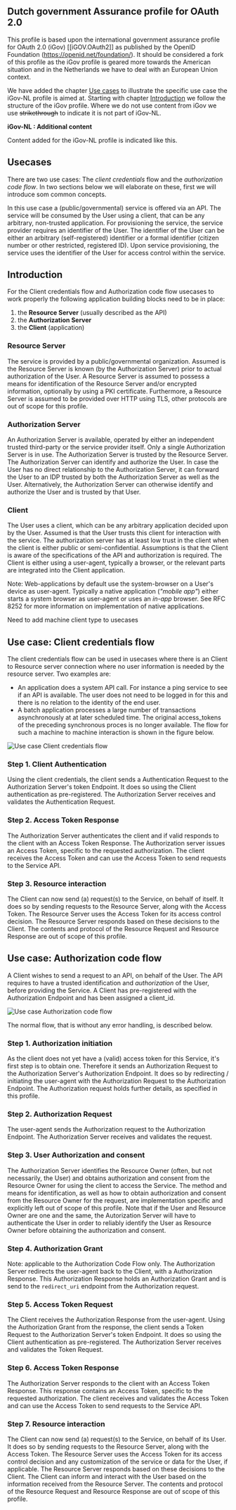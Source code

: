 ## Dutch government Assurance profile for OAuth 2.0
This profile is based upon the international government assurance profile for OAuth 2.0 (iGov) [[iGOV.OAuth2]] as published
by the OpenID Foundation (https://openid.net/foundation/). It should be considered a fork of this profile as the iGov profile is geared more towards the American situation and in the Netherlands we have to deal with an European Union context. 

We have added the chapter [Use cases](#usecases) to illustrate the specific use case the iGov-NL profile is aimed at. Starting with chapter [Introduction](#introduction) we follow the structure of the iGov profile. Where we do not use content from iGov we use ~~strikethrough~~ to indicate it is not part of iGov-NL.

<!-- iGov-NL : Start of the additional content -->
<aside class=" addition">
<b>iGov-NL : Additional content</b></br>  

Content added for the iGov-NL profile is indicated like this.

</aside>
<!-- iGov-NL : End of the additional content -->

## Usecases
There are two use cases: The *client credentials* flow and the *authorization code flow*. In two sections below we will elaborate on these, first we will introduce som common concepts.

In this use case a (public/governmental) service is offered via an API.
The service will be consumed by the User using a client, that can be any arbitrary, non-trusted application.
For provisioning the service, the service provider requires an identifier of the User.
The identifier of the User can be either an arbitrary (self-registered) identifier or a formal identifier (citizen number or other restricted, registered ID).
Upon service provisioning, the service uses the identifier of the User for access control within the service.

## Introduction
For the Client credentials flow and Authorization code flow usecases to work properly the following application building blocks need to be in place:
1. the **Resource Server** (usually described as the API)
2. the **Authorization Server**
3. the **Client** (application)

### Resource Server
The service is provided by a public/governmental organization.
Assumed is the Resource Server is known (by the Authorization Server) prior to actual authorization of the User.
A Resource Server is assumed to possess a means for identification of the Resource Server and/or encrypted information, optionally by using a PKI certificate.
Furthermore, a Resource Server is assumed to be provided over HTTP using TLS, other protocols are out of scope for this profile.

### Authorization Server
An Authorization Server is available, operated by either an independent trusted third-party or the service provider itself.
Only a single Authorization Server is in use.
The Authorization Server is trusted by the Resource Server.
The Authorization Server can identify and authorize the User.
In case the User has no direct relationship to the Authorization Server, it can forward the User to an IDP trusted by both the Authorization Server as well as the User.
Alternatively, the Authorization Server can otherwise identify and authorize the User and is trusted by that User.

### Client
The User uses a client, which can be any arbitrary application decided upon by the User.
Assumed is that the User trusts this client for interaction with the service.
The authorization server has at least low trust in the client when the client is either public or semi-confidential.
Assumptions is that the Client is aware of the specifications of the API and authorization is required.
The Client is either using a user-agent, typically a browser, or the relevant parts are integrated into the Client application.

Note:
Web-applications by default use the system-browser on a User's device as user-agent.
Typically a native application (_"mobile app"_) either starts a system browser as user-agent or uses an _in-app_ browser.
See RFC 8252 for more information on implementation of native applications.
<p class='warning'>Need to add machine client type to usecases</p>

## Use case: Client credentials flow
The client credentials flow can be used in usecases where there is an Client to Resource server connection where no user information is needed by the resource server.
Two examples are:
* An application does a system API call. For instance a ping service to see if an API is available. The user does not need to be logged in for this and there is no relation to the identity of the end user.
* A batch application processes a large number of transactions asynchronously at at later scheduled time. The original access_tokens of the preceding synchronous proces is no longer available.
The flow for such a machine to machine interaction is shown in the figure below.

![Use case Client credentials flow](media/use_case_client_credentials.svg "Use case Client credentials flow")

### Step 1. Client Authentication
Using the client credentials, the client sends a Authentication Request to the Authorization Server's token Endpoint.
It does so using the Client authentication as pre-registered.
The Authorization Server receives and validates the Authentication Request.

### Step 2. Access Token Response
The Authorization Server authenticates the client and if valid responds to the client with an Access Token Response.
The Authorization server issues an Access Token, specific to the requested authorization.
The client receives the Access Token and can use the Access Token to send requests to the Service API.

### Step 3. Resource interaction
The Client can now send (a) request(s) to the Service, on behalf of itself.
It does so by sending requests to the Resource Server, along with the Access Token.
The Resource Server uses the Access Token for its access control decision.
The Resource Server responds based on these decisions to the Client.
The contents and protocol of the Resource Request and Resource Response are out of scope of this profile.

## Use case: Authorization code flow
A Client wishes to send a request to an API, on behalf of the User.
The API requires to have a trusted identification and *authorization* of the User, before providing the Service.
A Client has pre-registered with the Authorization Endpoint and has been assigned a client_id.

![Use case Authorization code flow](media/use_case_client_credentials.svg "Use case Authorization code flow")

The normal flow, that is without any error handling, is described below.

### Step 1. Authorization initiation
As the client does not yet have a (valid) access token for this Service, it's first step is to obtain one.
Therefore it sends an Authorization Request to the Authorization Server's Authorization Endpoint.
It does so by redirecting / initiating the user-agent with the Authorization Request to the Authorization Endpoint.
The Authorization request holds further details, as specified in this profile.

### Step 2. Authorization Request
The user-agent sends the Authorization request to the Authorization Endpoint.
The Authorization Server receives and validates the request.

### Step 3. User Authorization and consent
The Authorization Server identifies the Resource Owner (often, but not necessarily, the User) and obtains authorization and consent from the Resource Owner for using the client to access the Service.
The method and means for identification, as well as how to obtain authorization and consent from the Resource Owner for the request, are implementation specific and explicitly left out of scope of this profile.
Note that if the User and Resource Owner are one and the same, the Autorization Server will have to authenticate the User in order to reliably identify the User as Resource Owner before obtaining the authorization and consent.

### Step 4. Authorization Grant
Note: applicable to the Authorization Code Flow only.
The Authorization Server redirects the user-agent back to the Client, with a Authorization Response.
This Authorization Response holds an Authorization Grant and is send to the `redirect_uri` endpoint from the Authorization request.

### Step 5. Access Token Request
The Client receives the Authorization Response from the user-agent.
Using the Authorization Grant from the response, the client sends a Token Request to the Authorization Server's token Endpoint.
It does so using the Client authentication as pre-registered.
The Authorization Server receives and validates the Token Request.

### Step 6. Access Token Response
The Authorization Server responds to the client with an Access Token Response.
This response contains an Access Token, specific to the requested authorization.
The client receives and validates the Access Token and can use the Access Token to send requests to the Service API.

### Step 7. Resource interaction
The Client can now send (a) request(s) to the Service, on behalf of its User.
It does so by sending requests to the Resource Server, along with the Access Token.
The Resource Server uses the Access Token for its access control decision and any customization of the service or data for the User, if applicable.
The Resource Server responds based on these decisions to the Client.
The Client can inform and interact with the User based on the information received from the Resource Server.
The contents and protocol of the Resource Request and Resource Response are out of scope of this profile.
